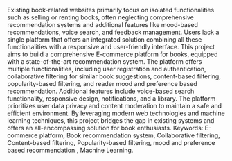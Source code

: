 Existing book-related websites primarily focus on isolated functionalities such as selling or renting books, often neglecting comprehensive recommendation systems 
and additional features like mood-based recommendations, voice search, and feedback management. Users lack a single platform that offers an integrated solution 
combining all these functionalities with a responsive and user-friendly interface. This project aims to build a comprehensive E-commerce platform for books, equipped 
with a state-of-the-art recommendation system. The platform offers multiple functionalities, including user registration and authentication, collaborative filtering for similar book suggestions, content-based filtering, popularity-based filtering, and reader mood and preference based recommendation. Additional features include voice-based search functionality, responsive design, notifications, and a  library. The platform prioritizes user data privacy and content moderation to maintain a safe and efficient environment. By leveraging modern web technologies and machine learning techniques, this project bridges the gap in existing systems and offers an all-encompassing solution for book enthusiasts.
Keywords: E-commerce platform, Book recommendation system, Collaborative filtering, Content-based filtering, Popularity-based filtering,  mood and preference based recommendation , Machine Learning.
